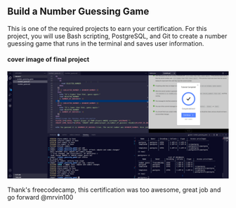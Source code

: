 ## Build a Number Guessing Game

This is one of the required projects to earn your certification. For this 
project, you will use Bash scripting, PostgreSQL, and Git to create a 
number guessing game that runs in the terminal and saves user information.

#### cover image of final project

![cover image](./img/screenshot-image1.png)

Thank's freecodecamp, this certification was too awesome, great job and 
go forward @mrvin100
